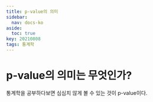 ```yaml
---
title: p-value의 의미
sidebar:
  nav: docs-ko
aside:
  toc: true
key: 20210808
tags: 통계학
---
```

# p-value의 의미는 무엇인가?
통계학을 공부하다보면 심심치 않게 볼 수 있는 것이 p-value이다.
